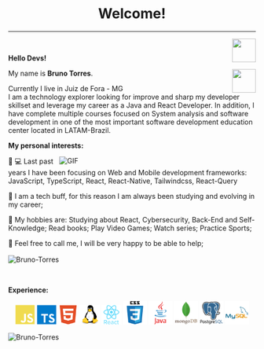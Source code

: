 <h1 align="center"> Welcome! </h1>
<hr />
<a href="https://github.com/Brunin-TI" target="_blank">
  <img align="right" src="https://cdn.iconscout.com/icon/free/png-256/github-108-438008.png" width="48px" height="48px">
</a><br />

<p align="left" > 
  <b>Hello Devs!</b>
</p>
<a href="https://www.linkedin.com/in/bruno-torres-araujo-success/" target="_blank">
  <img align="right" src="https://i.ibb.co/Kx2GSrT/linkedin.png" width="48px" height="48px">
</a>
My name is <b>Bruno Torres</b>.
</p>
<p align="left" >
Currently I live in Juiz de Fora - MG<br />
I am a technology explorer looking for improve and sharp my developer skillset and leverage my career as a Java and React Developer. In addition, I have complete multiple courses focused on System analysis and software development in one of the most important software development education center located in LATAM-Brazil. <br/>
</p>

**My personal interests:**

<img align="right" alt="GIF" src="https://octocat-generator-assets.githubusercontent.com/my-octocat-1626323782908.png" width="400px" />

👩 💻 Last past years I have been focusing on Web and Mobile development frameworks: JavaScript, TypeScript, React, React-Native, Tailwindcss, React-Query

💼 I am a tech buff, for this reason I am always been studying and evolving in my career;

👾 My hobbies are: Studying about React, Cybersecurity, Back-End and Self-Knowledge; Read books; Play Video Games; Watch series; Practice Sports;


💬 Feel free to call me, I will be very happy to be able to help; 

<p>
<p>
  <img align="center" src="https://github-readme-stats.vercel.app/api/top-langs/?username=Torres-TI&layout=compact&theme=graywhite&title_color=268bd2" alt="Bruno-Torres"/>
 </p>
 <p>
 <br/>


**Experience:**  

<p align="center">
<img src="https://raw.githubusercontent.com/devicons/devicon/master/icons/javascript/javascript-plain.svg" alt="javascript" width="40" height="40" />
<img src="https://raw.githubusercontent.com/devicons/devicon/master/icons/typescript/typescript-plain.svg" alt="typescript" width="40" height="40" />
<img src="https://raw.githubusercontent.com/devicons/devicon/master/icons/html5/html5-plain.svg" alt="html5" width="40" height="40" />
<img src="https://raw.githubusercontent.com/devicons/devicon/master/icons/linux/linux-original.svg" alt="linux" width="40" height="40" />
<img src="https://raw.githubusercontent.com/devicons/devicon/master/icons/react/react-original-wordmark.svg" alt="react" width="40" height="40"/> 
<img src="https://raw.githubusercontent.com/devicons/devicon/master/icons/css3/css3-original-wordmark.svg" alt="css3" width="48" height="48"/> 
<img src="https://raw.githubusercontent.com/devicons/devicon/master/icons/java/java-original-wordmark.svg" alt="java" width="48" height="48"/> 
<img src="https://raw.githubusercontent.com/devicons/devicon/master/icons/mongodb/mongodb-original-wordmark.svg" alt="mongodb" width="48" height="48"/> 
<img src="https://raw.githubusercontent.com/devicons/devicon/master/icons/postgresql/postgresql-original-wordmark.svg" alt="postgresql" width="48" height="48"/> 
<img src="https://raw.githubusercontent.com/devicons/devicon/master/icons/mysql/mysql-original-wordmark.svg" alt="mysql" width="48" height="48"/> 
 
</p>
<p align="left"> <img src="https://komarev.com/ghpvc/?username=Torres-TI" alt="Bruno-Torres" /> </p>

